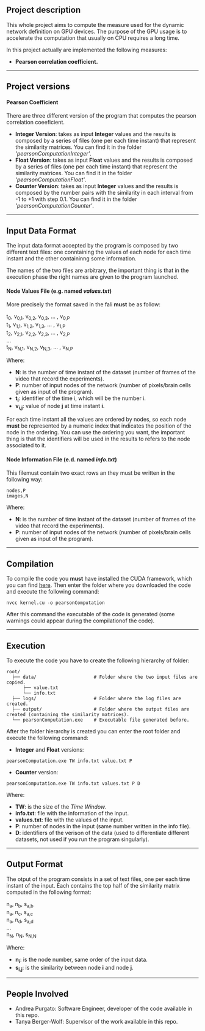 ## Project description
This whole project aims to compute the measure used for the dynamic network definition on GPU devices. The purpose of the GPU usage is to accelerate the computation that usually on CPU requires a long time.

In this project actually are implemented the following measures:
* **Pearson correlation coefficient.**

------------------------------------
## Project versions

#### Pearson Coefficient
There are three different version of the program that computes the pearson correlation coeeficient.
* **Integer Version**:  takes as input **Integer** values and the results is composed by a series of files (one per each time instant) that represent the similarity matrices. You can find it in the folder *'pearsonComputationInteger'*.
* **Float Version**:  takes as input **Float** values and the results is composed by a series of files (one per each time instant) that represent the similarity matrices. You can find it in the folder *'pearsonComputationFloat'*.
* **Counter Version**:  takes as input **Integer** values and the results is composed by the number pairs with the similarity in each interval from -1 to +1 with step 0.1. You can find it in the folder *'pearsonComputationCounter'*.

------------------------------------
## Input Data Format
The input data format accepted by the program is composed by two different text files: one conntaining the values of each node for each time instant and the other containinng some information.

The names of the two files are arbitrary, the important thing is that in the execution phase the right names are given to the program launched.

#### Node Values File (e.g. named *values.txt*)
More precisely the format saved in the fali **must** be as follow:

t<sub>0</sub>, v<sub>0,1</sub>, v<sub>0,2</sub>, v<sub>0,3</sub>, ... , v<sub>0,P</sub><br/>
t<sub>1</sub>, v<sub>1,1</sub>, v<sub>1,2</sub>, v<sub>1,3</sub>, ... , v<sub>1,P</sub><br/>
t<sub>2</sub>, v<sub>2,1</sub>, v<sub>2,2</sub>, v<sub>2,3</sub>, ... , v<sub>2,P</sub><br/>
... <br/>
t<sub>N</sub>, v<sub>N,1</sub>, v<sub>N,2</sub>, v<sub>N,3</sub>, ... , v<sub>N,P</sub><br/>

Where:
* **N**: is the number of time instant of the dataset (number of frames of the video that record the experiments).
* **P**: number of input nodes of the network (number of pixels/brain cells given as input of the program).
* **t<sub>i</sub>**: identifier of the time i, which will be the number i.
* **v<sub>i,j</sub>**: value of node **j** at time instant **i**.

For each time instant all the values are ordered by nodes, so each node **must** be represented by a numeric index that indicates the position of the node in the ordering. You can use the ordering you want, the important thing is that the identifiers will be used in the results to refers to the node associated to it.

#### Node Information File (e.d. named *info.txt*)
This filemust contain two exact rows an they must be written in the following way:
```
nodes,P
images,N
```

Where:
* **N**: is the number of time instant of the dataset (number of frames of the video that record the experiments).
* **P**: number of input nodes of the network (number of pixels/brain cells given as input of the program).

------------------------------------
## Compilation
To compile the code you **must** have installed the CUDA framework, which you can find [here](https://developer.nvidia.com/cuda-downloads). Then enter the folder where you downloaded the code and execute the following command:
```
nvcc kernel.cu -o pearsonComputation
```
After this command the executable of the code is generated (some warnings could appear during the compilationof the code).

------------------------------------
## Execution
To execute the code you have to create the following hierarchy of folder:

    root/
      ├── data/                     # Folder where the two input files are copied.
          ├── value.txt       
          └── info.txt
      ├── logs/                     # Folder where the log files are created.
      ├── output/                   # Folder where the output files are created (containing the similarity matrices).
      └── pearsonComputation.exe    # Executable file generated before.

After the folder hierarchy is created you can enter the root folder and execute the following command:
* **Integer** and **Float** versions:
```
pearsonComputation.exe TW info.txt value.txt P 
```
* **Counter** version:
```
pearsonComputation.exe TW info.txt values.txt P D
```

Where:
* **TW**: is the size of the *Time Window*.
* **info.txt**: file with the information of the input.
* **values.txt**: file with the values of the input.
* **P**: number of nodes in the input (same number written in the info file).
* **D**: identifiers of the verison of the data (used to differentiate different datasets, not used if you run the program singularly).

------------------------------------
## Output Format
The otput of the program consists in a set of text files, one per each time instant of the input. Each contains the top half of the similarity matrix computed in the following format:

n<sub>a</sub>, n<sub>b</sub>, s<sub>a,b</sub><br/>
n<sub>a</sub>, n<sub>c</sub>, s<sub>a,c</sub><br/>
n<sub>a</sub>, n<sub>d</sub>, s<sub>a,d</sub><br/>
...<br/>
n<sub>N</sub>, n<sub>N</sub>, s<sub>N,N</sub><br/>

Where:
* **n<sub>i</sub>**: is the node number, same order of the input data.
* **s<sub>i,j</sub>**: is the similarity between node **i** and node **j**.

------------------------------------
## People Involved
* Andrea Purgato: Software Engineer, developer of the code available in this repo.
* Tanya Berger-Wolf: Supervisor of the work available in this repo.

